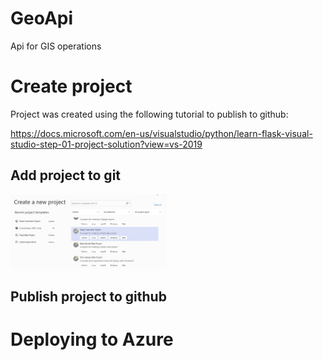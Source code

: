 # GeoApi
Api for GIS operations

# Create project
Project was created using the following tutorial to publish to github:

https://docs.microsoft.com/en-us/visualstudio/python/learn-flask-visual-studio-step-01-project-solution?view=vs-2019

## Add project to git
<img src="/GeoApi/Pictures/Create%20project.png" width="250">

## Publish project to github



# Deploying to Azure
